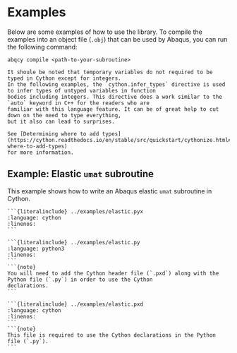 # Examples

Below are some examples of how to use the library.
To compile the examples into an object file (`.obj`) that can be used by Abaqus, you can run the following command:
```shell
abqcy compile <path-to-your-subroutine>
```

```{note}
It shoule be noted that temporary variables do not required to be typed in Cython except for integers.
In the following examples, the `cython.infer_types` directive is used to infer types of untyped variables in function
bodies including integers. This directive does a work similar to the `auto` keyword in C++ for the readers who are
familiar with this language feature. It can be of great help to cut down on the need to type everything,
but it also can lead to surprises.

See [Determining where to add types](https://cython.readthedocs.io/en/stable/src/quickstart/cythonize.html#determining-where-to-add-types)
for more information.
```

## Example: Elastic `umat` subroutine

This example shows how to write an Abaqus elastic `umat` subroutine in Cython.

````{tab} Cython (elastic.pyx)
```{literalinclude} ../examples/elastic.pyx
:language: cython
:linenos:
```
````

````{tab} Pure Python (elastic.py)
```{literalinclude} ../examples/elastic.py
:language: python3
:linenos:
```
```{note}
You will need to add the Cython header file (`.pxd`) along with the Python file (`.py`) in order to use the Cython
declarations.
```
````

````{tab} Cython Header (elastic.pxd)
```{literalinclude} ../examples/elastic.pxd
:language: cython
:linenos:
```
```{note}
This file is required to use the Cython declarations in the Python file (`.py`).
```
````

